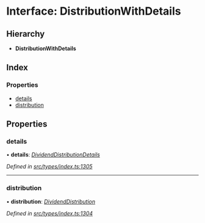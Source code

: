 # Interface: DistributionWithDetails

## Hierarchy

* **DistributionWithDetails**

## Index

### Properties

* [details](distributionwithdetails.md#details)
* [distribution](distributionwithdetails.md#distribution)

## Properties

###  details

• **details**: *[DividendDistributionDetails](dividenddistributiondetails.md)*

*Defined in [src/types/index.ts:1305](https://github.com/PolymathNetwork/polymesh-sdk/blob/4f2fd432/src/types/index.ts#L1305)*

___

###  distribution

• **distribution**: *[DividendDistribution](../classes/dividenddistribution.md)*

*Defined in [src/types/index.ts:1304](https://github.com/PolymathNetwork/polymesh-sdk/blob/4f2fd432/src/types/index.ts#L1304)*
